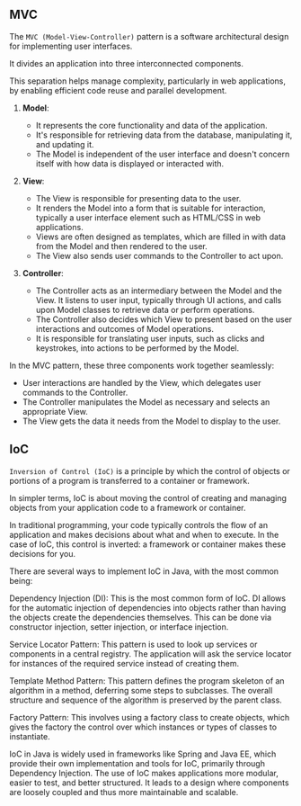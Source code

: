## MVC
The `MVC (Model-View-Controller)` pattern is a software architectural design for implementing user interfaces.<br>

It divides an application into three interconnected components.<br>

This separation helps manage complexity, particularly in web applications, by enabling efficient code reuse and parallel development.

1. **Model**: 
   - It represents the core functionality and data of the application. 
   - It's responsible for retrieving data from the database, manipulating it, and updating it.
   - The Model is independent of the user interface and doesn't concern itself with how data is displayed or interacted with.

2. **View**: 
   - The View is responsible for presenting data to the user.
   - It renders the Model into a form that is suitable for interaction, typically a user interface element such as HTML/CSS in web applications.
   - Views are often designed as templates, which are filled in with data from the Model and then rendered to the user.
   - The View also sends user commands to the Controller to act upon.

3. **Controller**:
   - The Controller acts as an intermediary between the Model and the View. It listens to user input, typically through UI actions, and calls upon Model classes to retrieve data or perform operations.
   - The Controller also decides which View to present based on the user interactions and outcomes of Model operations.
   - It is responsible for translating user inputs, such as clicks and keystrokes, into actions to be performed by the Model.

In the MVC pattern, these three components work together seamlessly:
- User interactions are handled by the View, which delegates user commands to the Controller.
- The Controller manipulates the Model as necessary and selects an appropriate View.
- The View gets the data it needs from the Model to display to the user.

## IoC
`Inversion of Control (IoC)` is a principle by which the control of objects or portions of a program is transferred to a container or framework.

 In simpler terms, IoC is about moving the control of creating and managing objects from your application code to a framework or container.

In traditional programming, your code typically controls the flow of an application and makes decisions about what and when to execute. In the case of IoC, this control is inverted: a framework or container makes these decisions for you.

There are several ways to implement IoC in Java, with the most common being:

Dependency Injection (DI): This is the most common form of IoC. DI allows for the automatic injection of dependencies into objects rather than having the objects create the dependencies themselves. This can be done via constructor injection, setter injection, or interface injection.

Service Locator Pattern: This pattern is used to look up services or components in a central registry. The application will ask the service locator for instances of the required service instead of creating them.

Template Method Pattern: This pattern defines the program skeleton of an algorithm in a method, deferring some steps to subclasses. The overall structure and sequence of the algorithm is preserved by the parent class.

Factory Pattern: This involves using a factory class to create objects, which gives the factory the control over which instances or types of classes to instantiate.

IoC in Java is widely used in frameworks like Spring and Java EE, which provide their own implementation and tools for IoC, primarily through Dependency Injection. The use of IoC makes applications more modular, easier to test, and better structured. It leads to a design where components are loosely coupled and thus more maintainable and scalable.

